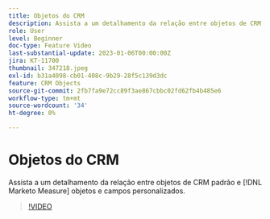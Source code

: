 ```yaml
---
title: Objetos do CRM
description: Assista a um detalhamento da relação entre objetos de CRM padrão e [!DNL Marketo Measure] objetos e campos personalizados.
role: User
level: Beginner
doc-type: Feature Video
last-substantial-update: 2023-01-06T00:00:00Z
jira: KT-11700
thumbnail: 347218.jpeg
exl-id: b31a4098-cb01-408c-9b29-28f5c139d3dc
feature: CRM Objects
source-git-commit: 2fb7fa9e72cc89f3ae867cbbc02fd62fb4b485e6
workflow-type: tm+mt
source-wordcount: '34'
ht-degree: 0%

---
```


# Objetos do CRM

Assista a um detalhamento da relação entre objetos de CRM padrão e [!DNL Marketo Measure] objetos e campos personalizados.

>[!VIDEO](https://video.tv.adobe.com/v/347218/?quality=12&learn=on)
